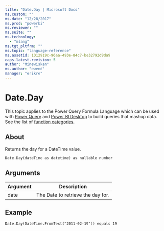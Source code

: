 ```yaml
---
title: "Date.Day | Microsoft Docs"
ms.custom: ""
ms.date: "12/28/2017"
ms.prod: "powerbi"
ms.reviewer: ""
ms.suite: ""
ms.technology: 
  - "mlang"
ms.tgt_pltfrm: ""
ms.topic: "language-reference"
ms.assetid: 1012919c-96aa-493e-84c7-be32792d9da9
caps.latest.revision: 5
author: "Minewiskan"
ms.author: "owend"
manager: "erikre"
---
```

# Date.Day
This topic applies to the Power Query Formula Language which can be used with [Power Query](https://support.office.com/article/Introduction-to-Microsoft-Power-Query-for-Excel-6E92E2F4-2079-4E1F-BAD5-89F6269CD605) and [Power BI Desktop](http://go.microsoft.com/fwlink/p/?LinkId=618607) to build queries that mashup data. See the list of [function categories](https://msdn.microsoft.com/en-us/library/mt211003.aspx).  
  
## About  
Returns the day for a DateTime value.  
  
```  
Date.Day(dateTime as datetime) as nullable number  
```  
  
## Arguments  
  
|Argument|Description|  
|------------|---------------|  
|date|The Date to retrieve the day for.|  
  
## Example  
  
```  
Date.Day(DateTime.FromText("2011-02-19")) equals 19  
```  
